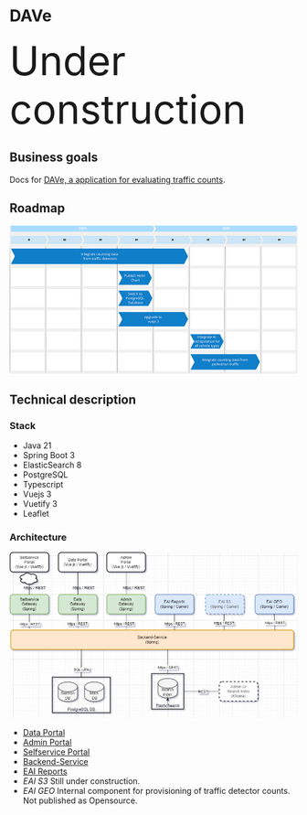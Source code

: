 # DAVe

<span style="font-size:5.0em;">Under construction</span>

## Business goals
Docs for [DAVe, a application for evaluating traffic counts](https://opensource.muenchen.de/software/dave.html).

## Roadmap

![DAVe Roadmap](img/DAVe_Roapmap.png)


## Technical description

### Stack
* Java 21
* Spring Boot 3
* ElasticSearch 8
* PostgreSQL
* Typescript
* Vuejs 3
* Vuetify 3
* Leaflet

### Architecture

![Architecture](img/DAVe_Architektur_LS2.drawio.png)


* [Data Portal](https://github.com/it-at-m/dave-frontend)
* [Admin Portal](https://github.com/it-at-m/dave-admin-portal)
* [Selfservice Portal](https://github.com/it-at-m/dave-selfservice-portal)
* [Backend-Service](https://github.com/it-at-m/dave-backend)
* [EAI Reports](https://github.com/it-at-m/dave-eai)
* _EAI S3_ Still under construction.
* _EAI GEO_ Internal component for provisioning of traffic detector counts. Not published as Opensource.
